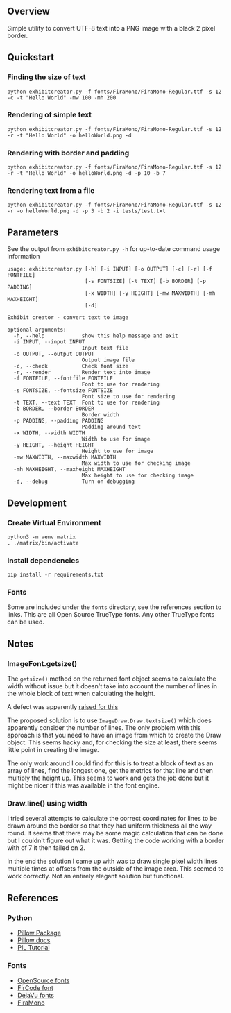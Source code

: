 ## Overview

Simple utility to convert UTF-8 text into a PNG image with a black 2 pixel border.


## Quickstart

### Finding the size of text

```
python exhibitcreator.py -f fonts/FiraMono/FiraMono-Regular.ttf -s 12 -c -t "Hello World" -mw 100 -mh 200
```

### Rendering of simple text

```
python exhibitcreator.py -f fonts/FiraMono/FiraMono-Regular.ttf -s 12 -r -t "Hello World" -o helloWorld.png -d
```

### Rendering with border and padding

```
python exhibitcreator.py -f fonts/FiraMono/FiraMono-Regular.ttf -s 12 -r -t "Hello World" -o helloWorld.png -d -p 10 -b 7
```


### Rendering text from a file

```
python exhibitcreator.py -f fonts/FiraMono/FiraMono-Regular.ttf -s 12 -r -o helloWorld.png -d -p 3 -b 2 -i tests/test.txt
```


## Parameters

See the output from `exhibitcreator.py -h` for up-to-date command usage information

```
usage: exhibitcreator.py [-h] [-i INPUT] [-o OUTPUT] [-c] [-r] [-f FONTFILE]
                         [-s FONTSIZE] [-t TEXT] [-b BORDER] [-p PADDING]
                         [-x WIDTH] [-y HEIGHT] [-mw MAXWIDTH] [-mh MAXHEIGHT]
                         [-d]

Exhibit creator - convert text to image

optional arguments:
  -h, --help            show this help message and exit
  -i INPUT, --input INPUT
                        Input text file
  -o OUTPUT, --output OUTPUT
                        Output image file
  -c, --check           Check font size
  -r, --render          Render text into image
  -f FONTFILE, --fontfile FONTFILE
                        Font to use for rendering
  -s FONTSIZE, --fontsize FONTSIZE
                        Font size to use for rendering
  -t TEXT, --text TEXT  Font to use for rendering
  -b BORDER, --border BORDER
                        Border width
  -p PADDING, --padding PADDING
                        Padding around text
  -x WIDTH, --width WIDTH
                        Width to use for image
  -y HEIGHT, --height HEIGHT
                        Height to use for image
  -mw MAXWIDTH, --maxwidth MAXWIDTH
                        Max width to use for checking image
  -mh MAXHEIGHT, --maxheight MAXHEIGHT
                        Max height to use for checking image
  -d, --debug           Turn on debugging
```


## Development 

### Create Virtual Environment

```
python3 -m venv matrix
. ./matrix/bin/activate
```

### Install dependencies

```
pip install -r requirements.txt
```

### Fonts

Some are included under the `fonts` directory, see the references section to links.  This are all
Open Source TrueType fonts.  Any other TrueType fonts can be used.


## Notes

### ImageFont.getsize()

The `getsize()` method on the returned font object seems to calculate the width without issue but
it doesn't take into account the number of lines in the whole block of text when calculating the 
height.

A defect was apparently [raised for this](https://github.com/python-pillow/Pillow/issues/2966)

The proposed solution is to use `ImageDraw.Draw.textsize()` which does apparently consider the number
of lines.  The only problem with this approach is that you need to have an image from which to create
the Draw object.  This seems hacky and, for checking the size at least, there seems little point in 
creating the image.

The only work around I could find for this is to treat a block of text as an array of lines, find the
longest one, get the metrics for that line and then multiply the height up.  This seems to work and 
gets the job done but it might be nicer if this was available in the font engine.


### Draw.line() using width

I tried several attempts to calculate the correct coordinates for lines to be drawn around the border
so that they had uniform thickness all the way round.  It seems that there may be some magic 
calculation that can be done but I couldn't figure out what it was.  Getting the code working with a
border with of 7 it then failed on 2.

In the end the solution I came up with was to draw single pixel width lines multiple times at offsets
from the outside of the image area.  This seemed to work correctly.  Not an entirely elegant solution
but functional.


## References

### Python

* [Pillow Package](https://pypi.org/project/Pillow/)
* [Pillow docs](https://pillow.readthedocs.io/en/stable/)
* [PIL Tutorial](https://code-maven.com/create-images-with-python-pil-pillow)

### Fonts

* [OpenSource fonts](https://opensource.com/article/17/11/how-select-open-source-programming-font)
* [FirCode font](https://github.com/tonsky/FiraCode)
* [DejaVu fonts](https://dejavu-fonts.github.io/)
* [FiraMono](https://fonts.google.com/specimen/Fira+Mono)






